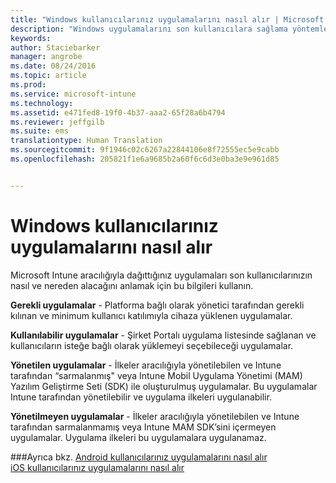 ```yaml
---
title: "Windows kullanıcılarınız uygulamalarını nasıl alır | Microsoft Intune"
description: "Windows uygulamalarını son kullanıcılara sağlama yöntemleri"
keywords: 
author: Staciebarker
manager: angrobe
ms.date: 08/24/2016
ms.topic: article
ms.prod: 
ms.service: microsoft-intune
ms.technology: 
ms.assetid: e471fed8-19f0-4b37-aaa2-65f28a6b4794
ms.reviewer: jeffgilb
ms.suite: ems
translationtype: Human Translation
ms.sourcegitcommit: 9f1946c02c6267a22844106e8f72555ec5e9cabb
ms.openlocfilehash: 205821f1e6a9685b2a60f6c6d3e0ba3e9e961d85


---
```



# Windows kullanıcılarınız uygulamalarını nasıl alır

Microsoft Intune aracılığıyla dağıttığınız uygulamaları son kullanıcılarınızın nasıl ve nereden alacağını anlamak için bu bilgileri kullanın.

**Gerekli uygulamalar** - Platforma bağlı olarak yönetici tarafından gerekli kılınan ve minimum kullanıcı katılımıyla cihaza yüklenen uygulamalar.

**Kullanılabilir uygulamalar** - Şirket Portalı uygulama listesinde sağlanan ve kullanıcıların isteğe bağlı olarak yüklemeyi seçebileceği uygulamalar.

**Yönetilen uygulamalar** - İlkeler aracılığıyla yönetilebilen ve Intune tarafından “sarmalanmış" veya Intune Mobil Uygulama Yönetimi (MAM) Yazılım Geliştirme Seti (SDK) ile oluşturulmuş uygulamalar. Bu uygulamalar Intune tarafından yönetilebilir ve uygulama ilkeleri uygulanabilir.

**Yönetilmeyen uygulamalar** - İlkeler aracılığıyla yönetilebilen ve Intune tarafından sarmalanmamış veya Intune MAM SDK’sini içermeyen uygulamalar. Uygulama ilkeleri bu uygulamalara uygulanamaz.

###Ayrıca bkz.
[Android kullanıcılarınız uygulamalarını nasıl alır](how-your-android-users-get-their-apps.md)</br>
[iOS kullanıcılarınız uygulamalarını nasıl alır](how-your-ios-users-get-their-apps.md)



<!--HONumber=Aug16_HO4-->



